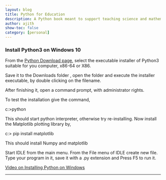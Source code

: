```yaml
---
layout: blog
title: Python for Education
description: A Python book meant to support teaching science and mathematics
author: ajith
show-toc: false
category: [personal]
---
```


### Install Python3 on Windows 10

From the [Python Download page](https://www.python.org/downloads/windows/), select the executable installer of Python3 suitable for you computer, x86-64 or X86. 

Save it to the Downloads folder , open the folder and execute the installer executable, by double clicking on the filename. 

After finishing it, open a command prompt, with administrator rights.

To test the installation give the command,

c:\>python

This should start python interpreter, otherwise try re-installing.
Now install the Matplotlib plotting library by,

c:\> pip install matplotlib

This should install Numpy and matplotlib

Start IDLE from the main menu. 
From the File menu of IDLE create new file. Type your program in it, save it with a .py extension and Press F5 to run it.

[Video on Installing Python on Windows](python-install.mp4)

---


 

